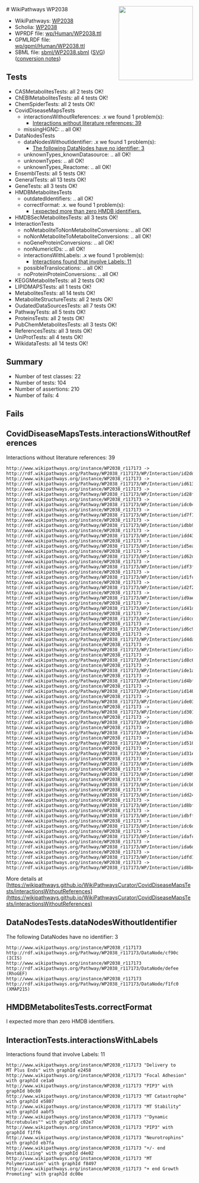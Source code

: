 <img style="float: right; width: 200px" src="../logo.png" />
# WikiPathways WP2038

* WikiPathways: [WP2038](https://identifiers.org/wikipathways:WP2038)
* Scholia: [WP2038](https://scholia.toolforge.org/wikipathways/WP2038)
* WPRDF file: [wp/Human/WP2038.ttl](../wp/Human/WP2038.ttl)
* GPMLRDF file: [wp/gpml/Human/WP2038.ttl](../wp/gpml/Human/WP2038.ttl)
* SBML file: [sbml/WP2038.sbml](../sbml/WP2038.sbml) ([SVG](../sbml/WP2038.svg)) ([conversion notes](../sbml/WP2038.txt))

## Tests
* CASMetabolitesTests: all 2 tests OK!
* ChEBIMetabolitesTests: all 4 tests OK!
* ChemSpiderTests: all 2 tests OK!
* CovidDiseaseMapsTests
    * interactionsWithoutReferences: .x we found 1 problem(s):
        * [Interactions without literature references: 39](#9701cd28)
    * missingHGNC: .. all OK!
* DataNodesTests
    * dataNodesWithoutIdentifier: .x we found 1 problem(s):
        * [The following DataNodes have no identifier: 3](#d2d32fa2)
    * unknownTypes_knownDatasource: .. all OK!
    * unknownTypes: .. all OK!
    * unknownTypes_Reactome: .. all OK!
* EnsemblTests: all 5 tests OK!
* GeneralTests: all 13 tests OK!
* GeneTests: all 3 tests OK!
* HMDBMetabolitesTests
    * outdatedIdentifiers: .. all OK!
    * correctFormat: .x. we found 1 problem(s):
        * [I expected more than zero HMDB identifiers.](#ad154c1e)
* HMDBSecMetabolitesTests: all 3 tests OK!
* InteractionTests
    * noMetaboliteToNonMetaboliteConversions: .. all OK!
    * noNonMetaboliteToMetaboliteConversions: .. all OK!
    * noGeneProteinConversions: .. all OK!
    * nonNumericIDs: .. all OK!
    * interactionsWithLabels: .x we found 1 problem(s):
        * [Interactions found that involve Labels: 11](#fe97a8b9)
    * possibleTranslocations: .. all OK!
    * noProteinProteinConversions: .. all OK!
* KEGGMetaboliteTests: all 2 tests OK!
* LIPIDMAPSTests: all 1 tests OK!
* MetabolitesTests: all 14 tests OK!
* MetaboliteStructureTests: all 2 tests OK!
* OudatedDataSourcesTests: all 7 tests OK!
* PathwayTests: all 5 tests OK!
* ProteinsTests: all 2 tests OK!
* PubChemMetabolitesTests: all 3 tests OK!
* ReferencesTests: all 3 tests OK!
* UniProtTests: all 4 tests OK!
* WikidataTests: all 14 tests OK!


## Summary

* Number of test classes: 22
* Number of tests: 104
* Number of assertions: 210
* Number of fails: 4

## Fails

<a name="9701cd28" />

## CovidDiseaseMapsTests.interactionsWithoutReferences

Interactions without literature references: 39
```
http://www.wikipathways.org/instance/WP2038_r117173 -> http://rdf.wikipathways.org/Pathway/WP2038_r117173/WP/Interaction/id2dd2cece
http://www.wikipathways.org/instance/WP2038_r117173 -> http://rdf.wikipathways.org/Pathway/WP2038_r117173/WP/Interaction/id613b753e
http://www.wikipathways.org/instance/WP2038_r117173 -> http://rdf.wikipathways.org/Pathway/WP2038_r117173/WP/Interaction/id28f97969
http://www.wikipathways.org/instance/WP2038_r117173 -> http://rdf.wikipathways.org/Pathway/WP2038_r117173/WP/Interaction/idc04dc706
http://www.wikipathways.org/instance/WP2038_r117173 -> http://rdf.wikipathways.org/Pathway/WP2038_r117173/WP/Interaction/id7f1f8b52
http://www.wikipathways.org/instance/WP2038_r117173 -> http://rdf.wikipathways.org/Pathway/WP2038_r117173/WP/Interaction/idbb97c249
http://www.wikipathways.org/instance/WP2038_r117173 -> http://rdf.wikipathways.org/Pathway/WP2038_r117173/WP/Interaction/idd4372946
http://www.wikipathways.org/instance/WP2038_r117173 -> http://rdf.wikipathways.org/Pathway/WP2038_r117173/WP/Interaction/id5eaf198e
http://www.wikipathways.org/instance/WP2038_r117173 -> http://rdf.wikipathways.org/Pathway/WP2038_r117173/WP/Interaction/id62da3edf
http://www.wikipathways.org/instance/WP2038_r117173 -> http://rdf.wikipathways.org/Pathway/WP2038_r117173/WP/Interaction/idf3f19f82
http://www.wikipathways.org/instance/WP2038_r117173 -> http://rdf.wikipathways.org/Pathway/WP2038_r117173/WP/Interaction/id1fc1a4e1
http://www.wikipathways.org/instance/WP2038_r117173 -> http://rdf.wikipathways.org/Pathway/WP2038_r117173/WP/Interaction/id2f23af6e
http://www.wikipathways.org/instance/WP2038_r117173 -> http://rdf.wikipathways.org/Pathway/WP2038_r117173/WP/Interaction/id9ae612ed
http://www.wikipathways.org/instance/WP2038_r117173 -> http://rdf.wikipathways.org/Pathway/WP2038_r117173/WP/Interaction/id41d36ae2
http://www.wikipathways.org/instance/WP2038_r117173 -> http://rdf.wikipathways.org/Pathway/WP2038_r117173/WP/Interaction/id4cdb2bcd
http://www.wikipathways.org/instance/WP2038_r117173 -> http://rdf.wikipathways.org/Pathway/WP2038_r117173/WP/Interaction/id6c98c98c
http://www.wikipathways.org/instance/WP2038_r117173 -> http://rdf.wikipathways.org/Pathway/WP2038_r117173/WP/Interaction/id4dafe42b
http://www.wikipathways.org/instance/WP2038_r117173 -> http://rdf.wikipathways.org/Pathway/WP2038_r117173/WP/Interaction/id1c4f6468
http://www.wikipathways.org/instance/WP2038_r117173 -> http://rdf.wikipathways.org/Pathway/WP2038_r117173/WP/Interaction/id8c6aa8c6
http://www.wikipathways.org/instance/WP2038_r117173 -> http://rdf.wikipathways.org/Pathway/WP2038_r117173/WP/Interaction/ide1a8fcc
http://www.wikipathways.org/instance/WP2038_r117173 -> http://rdf.wikipathways.org/Pathway/WP2038_r117173/WP/Interaction/id4bffc5a9
http://www.wikipathways.org/instance/WP2038_r117173 -> http://rdf.wikipathways.org/Pathway/WP2038_r117173/WP/Interaction/id140537aa
http://www.wikipathways.org/instance/WP2038_r117173 -> http://rdf.wikipathways.org/Pathway/WP2038_r117173/WP/Interaction/ide03c2aae
http://www.wikipathways.org/instance/WP2038_r117173 -> http://rdf.wikipathways.org/Pathway/WP2038_r117173/WP/Interaction/id3012968a
http://www.wikipathways.org/instance/WP2038_r117173 -> http://rdf.wikipathways.org/Pathway/WP2038_r117173/WP/Interaction/id8dc52f43
http://www.wikipathways.org/instance/WP2038_r117173 -> http://rdf.wikipathways.org/Pathway/WP2038_r117173/WP/Interaction/id34c1fed2
http://www.wikipathways.org/instance/WP2038_r117173 -> http://rdf.wikipathways.org/Pathway/WP2038_r117173/WP/Interaction/id510ef153
http://www.wikipathways.org/instance/WP2038_r117173 -> http://rdf.wikipathways.org/Pathway/WP2038_r117173/WP/Interaction/id31e91b21
http://www.wikipathways.org/instance/WP2038_r117173 -> http://rdf.wikipathways.org/Pathway/WP2038_r117173/WP/Interaction/idd9e9cb3d
http://www.wikipathways.org/instance/WP2038_r117173 -> http://rdf.wikipathways.org/Pathway/WP2038_r117173/WP/Interaction/id909b0dea
http://www.wikipathways.org/instance/WP2038_r117173 -> http://rdf.wikipathways.org/Pathway/WP2038_r117173/WP/Interaction/idcb00b1ed
http://www.wikipathways.org/instance/WP2038_r117173 -> http://rdf.wikipathways.org/Pathway/WP2038_r117173/WP/Interaction/idd2445ea4
http://www.wikipathways.org/instance/WP2038_r117173 -> http://rdf.wikipathways.org/Pathway/WP2038_r117173/WP/Interaction/id8bfe0ced
http://www.wikipathways.org/instance/WP2038_r117173 -> http://rdf.wikipathways.org/Pathway/WP2038_r117173/WP/Interaction/idbffee48
http://www.wikipathways.org/instance/WP2038_r117173 -> http://rdf.wikipathways.org/Pathway/WP2038_r117173/WP/Interaction/idc6d7161d
http://www.wikipathways.org/instance/WP2038_r117173 -> http://rdf.wikipathways.org/Pathway/WP2038_r117173/WP/Interaction/idafcf8b51
http://www.wikipathways.org/instance/WP2038_r117173 -> http://rdf.wikipathways.org/Pathway/WP2038_r117173/WP/Interaction/ida6d5267f
http://www.wikipathways.org/instance/WP2038_r117173 -> http://rdf.wikipathways.org/Pathway/WP2038_r117173/WP/Interaction/idfd1a1f39
http://www.wikipathways.org/instance/WP2038_r117173 -> http://rdf.wikipathways.org/Pathway/WP2038_r117173/WP/Interaction/id8bc18379
```

More details at [https://wikipathways.github.io/WikiPathwaysCurator/CovidDiseaseMapsTests/interactionsWithoutReferences](https://wikipathways.github.io/WikiPathwaysCurator/CovidDiseaseMapsTests/interactionsWithoutReferences)

<a name="d2d32fa2" />

## DataNodesTests.dataNodesWithoutIdentifier

The following DataNodes have no identifier: 3
```
http://www.wikipathways.org/instance/WP2038_r117173 http://rdf.wikipathways.org/Pathway/WP2038_r117173/DataNode/cf90c (ICIS)
http://www.wikipathways.org/instance/WP2038_r117173 http://rdf.wikipathways.org/Pathway/WP2038_r117173/DataNode/defee (RhoGEF)
http://www.wikipathways.org/instance/WP2038_r117173 http://rdf.wikipathways.org/Pathway/WP2038_r117173/DataNode/f1fc0 (XMAP215)
```

<a name="ad154c1e" />

## HMDBMetabolitesTests.correctFormat

I expected more than zero HMDB identifiers.
<a name="fe97a8b9" />

## InteractionTests.interactionsWithLabels

Interactions found that involve Labels: 11
```
http://www.wikipathways.org/instance/WP2038_r117173 "Delivery to
MT Plus Ends" with graphId e2458
http://www.wikipathways.org/instance/WP2038_r117173 "Focal Adhesion" with graphId ce1a0
http://www.wikipathways.org/instance/WP2038_r117173 "PIP3" with graphId b0c80
http://www.wikipathways.org/instance/WP2038_r117173 "MT Catastrophe" with graphId e5807
http://www.wikipathways.org/instance/WP2038_r117173 "MT Stability" with graphId aabf5
http://www.wikipathways.org/instance/WP2038_r117173 ""Dynamic
Microtubules"" with graphId c02e7
http://www.wikipathways.org/instance/WP2038_r117173 "PIP3" with graphId f1ff6
http://www.wikipathways.org/instance/WP2038_r117173 "Neurotrophins" with graphId eb7fa
http://www.wikipathways.org/instance/WP2038_r117173 "+/- end
Destabilizing" with graphId d4e02
http://www.wikipathways.org/instance/WP2038_r117173 "MT Polymerization" with graphId f8497
http://www.wikipathways.org/instance/WP2038_r117173 "+ end Growth
Promoting" with graphId dc00e
```

